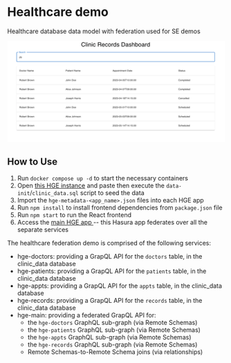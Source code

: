 # Healthcare demo
Healthcare database data model with federation used for SE demos

![screenshot](frontend/healthcare-dashboard/public/dashboard_screenshot.png)

## How to Use
1. Run `docker compose up -d` to start the necessary containers
2. Open [this HGE instance](http://localhost:8021/console/data/sql) and paste then execute the `data-init`/`clinic_data.sql` script to seed the data
3. Import the `hge-metadata-<app_name>.json` files into each HGE app
4. Run `npm install` to install frontend dependencies from `package.json` file
5. Run `npm start` to run the React frontend
6. Access the [main HGE app ](http://localhost:8020/console`) -- this Hasura app federates over all the separate services

The healthcare federation demo is comprised of the following services:
- hge-doctors: providing a GrapQL API for the `doctors` table, in the clinic_data database
- hge-patients: providing a GrapQL API for the `patients` table, in the clinic_data database
- hge-appts: providing a GrapQL API for the `appts` table, in the clinic_data database
- hge-records: providing a GrapQL API for the `records` table, in the clinic_data database
- hge-main: providing a federated GrapQL API for:
    - the `hge-doctors` GraphQL sub-graph (via Remote Schemas)
    - the `hge-patients` GraphQL sub-graph (via Remote Schemas)
    - the `hge-appts` GraphQL sub-graph (via Remote Schemas)
    - the `hge-records` GraphQL sub-graph (via Remote Schemas)
    - Remote Schemas-to-Remote Schema joins (via relationships)

